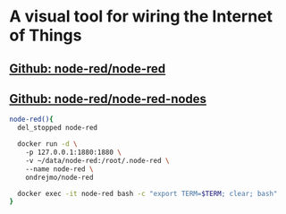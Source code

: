 # A visual tool for wiring the Internet of Things
## [Github: node-red/node-red](https://github.com/node-red/node-red)
## [Github: node-red/node-red-nodes](https://github.com/node-red/node-red-nodes)
```bash
node-red(){  
  del_stopped node-red  

  docker run -d \  
    -p 127.0.0.1:1880:1880 \  
    -v ~/data/node-red:/root/.node-red \  
    --name node-red \  
    ondrejmo/node-red  

  docker exec -it node-red bash -c "export TERM=$TERM; clear; bash"
}  
```
